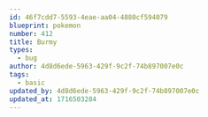 ```yaml
---
id: 46f7cdd7-5593-4eae-aa04-4880cf594079
blueprint: pokemon
number: 412
title: Burmy
types:
  - bug
author: 4d8d6ede-5963-429f-9c2f-74b897007e0c
tags:
  - basic
updated_by: 4d8d6ede-5963-429f-9c2f-74b897007e0c
updated_at: 1716503284
---
```


